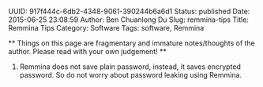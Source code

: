 UUID: 917f444c-6db2-4348-9061-390244b6a6d1
Status: published
Date: 2015-06-25 23:08:59
Author: Ben Chuanlong Du
Slug: remmina-tips
Title: Remmina Tips
Category: Software
Tags: software, Remmina

**
Things on this page are
fragmentary and immature notes/thoughts of the author.
Please read with your own judgement!
**

1. Remmina does not save plain password,
instead, 
it saves encrypted password. 
So do not worry about password leaking using Remmina.
